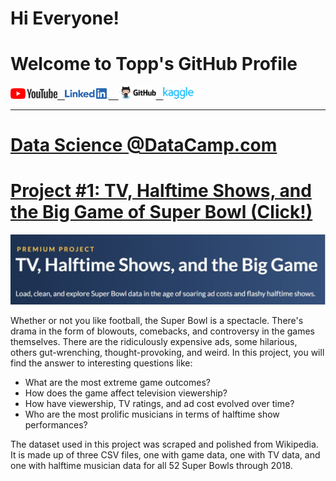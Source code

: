 # Hi Everyone! 
# Welcome to Topp's GitHub Profile

<a href="https://www.youtube.com"><img src="assets/img/YouTube%20Logo.png" alt="drawing" width="75"/>&nbsp;&nbsp;&nbsp;<a href="https://www.linkedin.com/in/topp-theeralerttham-54743264/"><img src="assets/img/Linkedin%20Logo.png" alt="drawing" width="70"/> &nbsp;&nbsp;&nbsp;<a href="https://tnattawat.github.io/Portfolio/"><img src="assets/img/Github%20Logo.png" alt="drawing" width="60"/>&nbsp;&nbsp;&nbsp;<a href="https://www.kaggle.com/"><img src="assets/img/Kaggle%20Logo.png" alt="drawing" width="50"/>

---------------

# Data Science @DataCamp.com 

# [Project #1: TV, Halftime Shows, and the Big Game of Super Bowl (Click!)](https://github.com/tnattawat/Topp/blob/master/Project1/notebook.ipynb) 
![](assets/img/Capture.JPG)

Whether or not you like football, the Super Bowl is a spectacle. There's drama in the form of blowouts, comebacks, and controversy in the games themselves. There are the ridiculously expensive ads, some hilarious, others gut-wrenching, thought-provoking, and weird. In this project, you will find the answer to interesting questions like:
* What are the most extreme game outcomes?
* How does the game affect television viewership?
* How have viewership, TV ratings, and ad cost evolved over time?
* Who are the most prolific musicians in terms of halftime show performances?

The dataset used in this project was scraped and polished from Wikipedia. It is made up of three CSV files, one with game data, one with TV data, and one with halftime musician data for all 52 Super Bowls through 2018.
